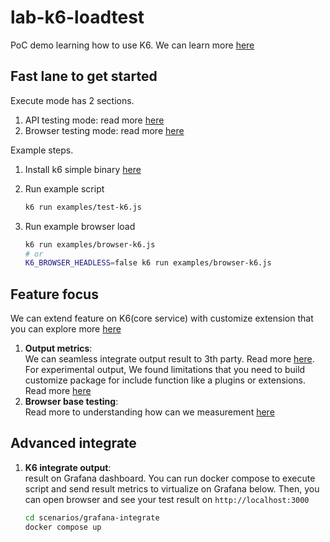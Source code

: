 # lab-k6-loadtest

PoC demo learning how to use K6. We can learn more [here](https://k6.io/docs/get-started)

## Fast lane to get started

Execute mode has 2 sections.

1. API testing mode: read more [here](https://k6.io/docs/using-k6/http-requests/)
2. Browser testing mode: read more [here](https://k6.io/docs/using-k6-browser/overview/)

Example steps.

1. Install k6 simple binary [here](https://k6.io/docs/get-started/installation/)
2. Run example script
   
    ```bash
    k6 run examples/test-k6.js
    ```

3. Run example browser load

    ```bash
    k6 run examples/browser-k6.js
    # or
    K6_BROWSER_HEADLESS=false k6 run examples/browser-k6.js
    ```

## Feature focus

We can extend feature on K6(core service) with customize extension that you can explore more [here](https://k6.io/docs/extensions/)

1. **Output metrics**:  
   We can seamless integrate output result to 3th party. Read more [here](https://k6.io/docs/get-started/results-output/).  
   For experimental output, We found limitations that you need to build customize package for include function like a plugins or extensions. Read more [here](https://github.com/grafana/xk6-output-prometheus-remote)
2. **Browser base testing**:  
    Read more to understanding how can we measurement [here](https://web.dev/vitals/#core-web-vitals)

## Advanced integrate

1. **K6 integrate output**:  
   result on Grafana dashboard. You can run docker compose to execute script and send result metrics to virtualize on Grafana below. Then, you can open browser and see your test result on `http://localhost:3000`

    ```bash
    cd scenarios/grafana-integrate
    docker compose up
    ```
